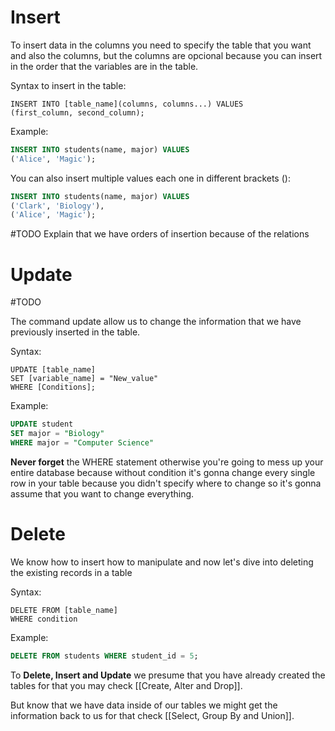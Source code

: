 
# Insert

To insert data in the columns you need to specify the table that you want and also the columns, but the columns are opcional because you can insert in the order that the variables are in the table.

Syntax to insert in the table:
```
INSERT INTO [table_name](columns, columns...) VALUES
(first_column, second_column);
```

Example:

```SQL
INSERT INTO students(name, major) VALUES
('Alice', 'Magic');
```

You can also insert multiple values each one in different brackets ():

```SQL
INSERT INTO students(name, major) VALUES
('Clark', 'Biology'),
('Alice', 'Magic');
```

#TODO
Explain that we have orders of insertion because of the relations

# Update

#TODO

The command update allow us to change the information that we have previously inserted in the table.

Syntax:

```
UPDATE [table_name] 
SET [variable_name] = "New_value"
WHERE [Conditions];
```

Example:

```SQL
UPDATE student
SET major = "Biology"
WHERE major = "Computer Science" 

```

**Never forget** the WHERE statement otherwise you're going to mess up your entire database because without condition it's gonna change every single row in your table because you didn't specify where to change so it's gonna assume that you want to change everything.

# Delete

We know how to insert how to manipulate and now let's dive into deleting the existing records in a table

Syntax:

```
DELETE FROM [table_name]
WHERE condition
```

Example:

```SQL
DELETE FROM students WHERE student_id = 5;
```

To **Delete, Insert and Update** we presume that you have already created the tables for that you may check [[Create, Alter and Drop]].

But know that we have data inside of our tables we might get the information back to us for that check [[Select, Group By and Union]].